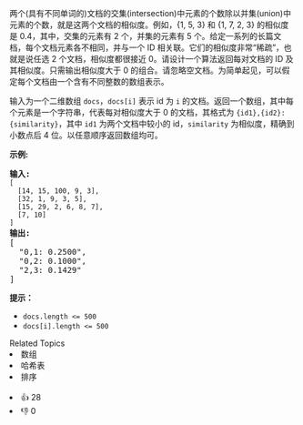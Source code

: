 <p>两个(具有不同单词的)文档的交集(intersection)中元素的个数除以并集(union)中元素的个数，就是这两个文档的相似度。例如，{1, 5, 3} 和 {1, 7, 2, 3} 的相似度是 0.4，其中，交集的元素有 2 个，并集的元素有 5 个。给定一系列的长篇文档，每个文档元素各不相同，并与一个 ID 相关联。它们的相似度非常&ldquo;稀疏&rdquo;，也就是说任选 2 个文档，相似度都很接近 0。请设计一个算法返回每对文档的 ID 及其相似度。只需输出相似度大于 0 的组合。请忽略空文档。为简单起见，可以假定每个文档由一个含有不同整数的数组表示。</p>

<p>输入为一个二维数组 <code>docs</code>，<code>docs[i]</code>&nbsp;表示&nbsp;id 为 <code>i</code> 的文档。返回一个数组，其中每个元素是一个字符串，代表每对相似度大于 0 的文档，其格式为 <code>{id1},{id2}: {similarity}</code>，其中 <code>id1</code> 为两个文档中较小的 id，<code>similarity</code> 为相似度，精确到小数点后 4 位。以任意顺序返回数组均可。</p>

<p><strong>示例:</strong></p>

<pre><strong>输入:</strong> 
<code>[
&nbsp; [14, 15, 100, 9, 3],
&nbsp; [32, 1, 9, 3, 5],
&nbsp; [15, 29, 2, 6, 8, 7],
&nbsp; [7, 10]
]</code>
<strong>输出:</strong>
[
&nbsp; &quot;0,1: 0.2500&quot;,
&nbsp; &quot;0,2: 0.1000&quot;,
&nbsp; &quot;2,3: 0.1429&quot;
]</pre>

<p><strong>提示：</strong></p>

<ul>
	<li><code>docs.length &lt;= 500</code></li>
	<li><code>docs[i].length &lt;= 500</code></li>
</ul>
<div><div>Related Topics</div><div><li>数组</li><li>哈希表</li><li>排序</li></div></div><br><div><li>👍 28</li><li>👎 0</li></div>